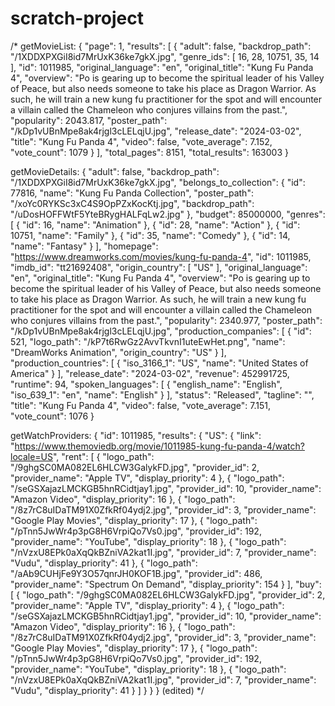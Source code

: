 # scratch-project

/*
    getMovieList:
{
  "page": 1,
  "results": [
    {
      "adult": false,
      "backdrop_path": "/1XDDXPXGiI8id7MrUxK36ke7gkX.jpg",
      "genre_ids": [
        16,
        28,
        10751,
        35,
        14
      ],
      "id": 1011985,
      "original_language": "en",
      "original_title": "Kung Fu Panda 4",
      "overview": "Po is gearing up to become the spiritual leader of his Valley of Peace, but also needs someone to take his place as Dragon Warrior. As such, he will train a new kung fu practitioner for the spot and will encounter a villain called the Chameleon who conjures villains from the past.",
      "popularity": 2043.817,
      "poster_path": "/kDp1vUBnMpe8ak4rjgl3cLELqjU.jpg",
      "release_date": "2024-03-02",
      "title": "Kung Fu Panda 4",
      "video": false,
      "vote_average": 7.152,
      "vote_count": 1079
    }
  ],
  "total_pages": 8151,
  "total_results": 163003
}

getMovieDetails:
{
  "adult": false,
  "backdrop_path": "/1XDDXPXGiI8id7MrUxK36ke7gkX.jpg",
  "belongs_to_collection": {
    "id": 77816,
    "name": "Kung Fu Panda Collection",
    "poster_path": "/xoYc0RYKSc3xC4S9OpPZxKocKtj.jpg",
    "backdrop_path": "/uDosHOFFWtF5YteBRygHALFqLw2.jpg"
  },
  "budget": 85000000,
  "genres": [
    {
      "id": 16,
      "name": "Animation"
    },
    {
      "id": 28,
      "name": "Action"
    },
    {
      "id": 10751,
      "name": "Family"
    },
    {
      "id": 35,
      "name": "Comedy"
    },
    {
      "id": 14,
      "name": "Fantasy"
    }
  ],
  "homepage": "https://www.dreamworks.com/movies/kung-fu-panda-4",
  "id": 1011985,
  "imdb_id": "tt21692408",
  "origin_country": [
    "US"
  ],
  "original_language": "en",
  "original_title": "Kung Fu Panda 4",
  "overview": "Po is gearing up to become the spiritual leader of his Valley of Peace, but also needs someone to take his place as Dragon Warrior. As such, he will train a new kung fu practitioner for the spot and will encounter a villain called the Chameleon who conjures villains from the past.",
  "popularity": 2340.977,
  "poster_path": "/kDp1vUBnMpe8ak4rjgl3cLELqjU.jpg",
  "production_companies": [
    {
      "id": 521,
      "logo_path": "/kP7t6RwGz2AvvTkvnI1uteEwHet.png",
      "name": "DreamWorks Animation",
      "origin_country": "US"
    }
  ],
  "production_countries": [
    {
      "iso_3166_1": "US",
      "name": "United States of America"
    }
  ],
  "release_date": "2024-03-02",
  "revenue": 452991725,
  "runtime": 94,
  "spoken_languages": [
    {
      "english_name": "English",
      "iso_639_1": "en",
      "name": "English"
    }
  ],
  "status": "Released",
  "tagline": "",
  "title": "Kung Fu Panda 4",
  "video": false,
  "vote_average": 7.151,
  "vote_count": 1076
}

getWatchProviders:
{
  "id": 1011985,
  "results": {
    "US": {
      "link": "https://www.themoviedb.org/movie/1011985-kung-fu-panda-4/watch?locale=US",
      "rent": [
        {
          "logo_path": "/9ghgSC0MA082EL6HLCW3GalykFD.jpg",
          "provider_id": 2,
          "provider_name": "Apple TV",
          "display_priority": 4
        },
        {
          "logo_path": "/seGSXajazLMCKGB5hnRCidtjay1.jpg",
          "provider_id": 10,
          "provider_name": "Amazon Video",
          "display_priority": 16
        },
        {
          "logo_path": "/8z7rC8uIDaTM91X0ZfkRf04ydj2.jpg",
          "provider_id": 3,
          "provider_name": "Google Play Movies",
          "display_priority": 17
        },
        {
          "logo_path": "/pTnn5JwWr4p3pG8H6VrpiQo7Vs0.jpg",
          "provider_id": 192,
          "provider_name": "YouTube",
          "display_priority": 18
        },
        {
          "logo_path": "/nVzxU8EPk0aXqQkBZniVA2kat1I.jpg",
          "provider_id": 7,
          "provider_name": "Vudu",
          "display_priority": 41
        },
        {
          "logo_path": "/aAb9CUHjFe9Y3O57qnrJH0KOF1B.jpg",
          "provider_id": 486,
          "provider_name": "Spectrum On Demand",
          "display_priority": 154
        }
      ],
      "buy": [
        {
          "logo_path": "/9ghgSC0MA082EL6HLCW3GalykFD.jpg",
          "provider_id": 2,
          "provider_name": "Apple TV",
          "display_priority": 4
        },
        {
          "logo_path": "/seGSXajazLMCKGB5hnRCidtjay1.jpg",
          "provider_id": 10,
          "provider_name": "Amazon Video",
          "display_priority": 16
        },
        {
          "logo_path": "/8z7rC8uIDaTM91X0ZfkRf04ydj2.jpg",
          "provider_id": 3,
          "provider_name": "Google Play Movies",
          "display_priority": 17
        },
        {
          "logo_path": "/pTnn5JwWr4p3pG8H6VrpiQo7Vs0.jpg",
          "provider_id": 192,
          "provider_name": "YouTube",
          "display_priority": 18
        },
        {
          "logo_path": "/nVzxU8EPk0aXqQkBZniVA2kat1I.jpg",
          "provider_id": 7,
          "provider_name": "Vudu",
          "display_priority": 41
        }
      ]
    }
  }
} (edited) 
*/